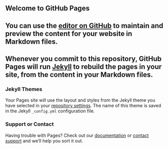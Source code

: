 ## Welcome to GitHub Pages

You can use the [editor on GitHub](https://github.com/rrobinson-apergy/rrobinson-apergy.github.io/edit/master/index.md) to maintain and preview the content for your website in Markdown files.
-----------------------------------------------------------------------------------------------
Whenever you commit to this repository, GitHub Pages will run [Jekyll](https://jekyllrb.com/) to rebuild the pages in your site, from the content in your Markdown files.
-----------------------------------------------------------------------------------------------


### Jekyll Themes

Your Pages site will use the layout and styles from the Jekyll theme you have selected in your [repository settings](https://github.com/rrobinson-apergy/rrobinson-apergy.github.io/settings). The name of this theme is saved in the Jekyll `_config.yml` configuration file.

### Support or Contact

Having trouble with Pages? Check out our [documentation](https://help.github.com/categories/github-pages-basics/) or [contact support](https://github.com/contact) and we’ll help you sort it out.

